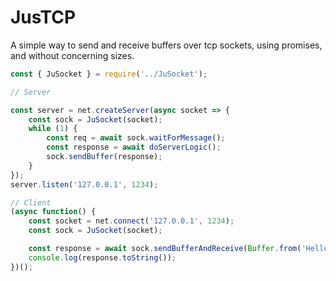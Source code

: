 # JusTCP

A simple way to send and receive buffers over tcp sockets, using promises, and without concerning sizes.

```js
const { JuSocket } = require('../JuSocket');

// Server

const server = net.createServer(async socket => {
    const sock = JuSocket(socket);
    while (1) {
        const req = await sock.waitForMessage();
        const response = await doServerLogic();
        sock.sendBuffer(response);
    }
});
server.listen('127.0.0.1', 1234);

// Client
(async function() {
    const socket = net.connect('127.0.0.1', 1234);
    const sock = JuSocket(socket);

    const response = await sock.sendBufferAndReceive(Buffer.from('Hello Server'));
    console.log(response.toString());
})();

```